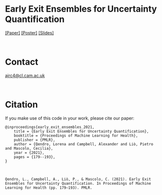 # Early Exit Ensembles for Uncertainty Quantification

[[Paper]](https://proceedings.mlr.press/v158/qendro21a/qendro21a.pdf) [[Poster]]() [[Slides]]()


<br>

# Contact

<a href="mailto:ajrc4@cl.cam.ac.uk?subject=Early exit ensembles [GitHub]">ajrc4@cl.cam.ac.uk</a>  


<br>

# Citation

If you make use of this code in your work, please cite our paper:


    @inproceedings{early_exit_ensembles_2021,
        title = {Early Exit Ensembles for Uncertainty Quantification},
        booktitle = {Proceedings of Machine Learning for Health},
        publisher = {PMLR},
        author = {Qendro, Lorena and Campbell, Alexander and Liò, Pietro and Mascolo, Cecilia},
        year = {2021},
        pages = {179--193},
    }

<br>

    Qendro, L., Campbell, A., Liò, P., & Mascolo, C. (2021). Early Exit Ensembles for Uncertainty Quantification. In Proceedings of Machine Learning for Health (pp. 179–193). PMLR.
